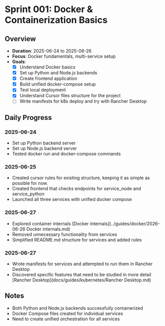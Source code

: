 # Sprint 001: Docker & Containerization Basics

## Overview

- **Duration**: 2025-06-24 to 2025-06-26
- **Focus**: Docker fundamentals, multi-service setup
- **Goals**:
  - [x] Understand Docker basics
  - [x] Set up Python and Node.js backends
  - [X] Create frontend application
  - [X] Build unified docker-compose setup
  - [X] Test local deployment
  - [X] Understand Cursor files structure for the project
  - [ ] Write manifests for k8s deploy and try with Rancher Desktop

## Daily Progress

### 2025-06-24

- Set up Python backend server
- Set up Node.js backend server
- Tested docker run and docker-compose commands

### 2025-06-25

- Created cursor rules for existing structure, keeping it as simple as possible for now.
- Created frontend that checks endpoints for service_node and service_python
- Launched all three services with unified docker compose

### 2025-06-27

- Explored container internals [Docker internals](../guides/docker/2026-06-26 Docker internals.md)
- Removed unnecessary functionality from services
- Simplified README.md structure for services and added rules

### 2025-06-27

- Wrote manifests for services and attempted to run them in Rancher Desktop
- Discovered specific features that need to be studied in more detail [Rancher Desktop](docs/guides/kubernetes/Rancher Desktop.md)

## Notes

- Both Python and Node.js backends successfully containerized
- Docker Compose files created for individual services
- Need to create unified orchestration for all services

